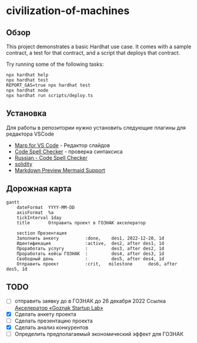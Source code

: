 # civilization-of-machines

## Обзор

This project demonstrates a basic Hardhat use case. It comes with a sample contract, a test for that contract, and a script that deploys that contract.

Try running some of the following tasks:

```shell
npx hardhat help
npx hardhat test
REPORT_GAS=true npx hardhat test
npx hardhat node
npx hardhat run scripts/deploy.ts
```

## Установка

Для работы в репозитории нужно установить следующие плагины для редактора VSCode

- [Marp for VS Code](https://marketplace.visualstudio.com/items?itemName=marp-team.marp-vscode) - Редактор слайдов
- [Code Spell Checker](https://marketplace.visualstudio.com/items?itemName=streetsidesoftware.code-spell-checker) - проверка синтаксиса
- [Russian - Code Spell Checker](https://marketplace.visualstudio.com/items?itemName=streetsidesoftware.code-spell-checker-russian)
- [solidity](https://marketplace.visualstudio.com/items?itemName=JuanBlanco.solidity)
- [Markdown Preview Mermaid Support](https://marketplace.visualstudio.com/items?itemName=bierner.markdown-mermaid)

## Дорожная карта

```mermaid
gantt
    dateFormat  YYYY-MM-DD
    axisFormat  %a
    tickInterval 1day
    title       Отправить проект в ГОЗНАК акселератор

    section Презентация
    Заполнить анкету          :done,    des1, 2022-12-20, 1d
    Идентификация             :active,  des2, after des1, 1d
    Проработать услугу        :         des3, after des2, 1d
    Проработать кейсы ГОЗНАК  :         des4, after des3, 1d
    Свободный день            :         des5, after des4, 1d
    Отправить проект          :crit,   milestone      des6, after des5, 1d
```

## TODO

- [ ] отправить заявку до в ГОЗНАК до 26 декабря 2022
  Ссылка [Акселератор «Goznak Startup Lab»](https://accelerator.goznak.ru/)
- [x] Сделать анкету проекта
- [ ] Сделать презентацию проекта
- [x] Сделать анализ конкурентов
- [ ] Определить предполагаемый экономический эффект для ГОЗНАК
